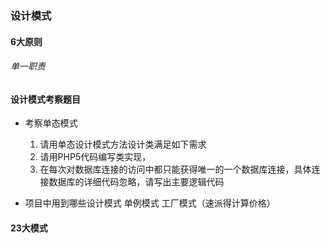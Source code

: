 ### 设计模式



#### 6大原则

###### 单一职责



#### 设计模式考察题目
	
* 考察单态模式
	1. 请用单态设计模式方法设计类满足如下需求
	2. 请用PHP5代码编写类实现，
	3. 在每次对数据库连接的访问中都只能获得唯一的一个数据库连接，具体连接数据库的详细代码忽略，请写出主要逻辑代码
	
* 项目中用到哪些设计模式
    单例模式 工厂模式（速派得计算价格）
	
#### 23大模式

